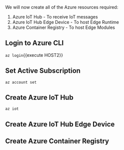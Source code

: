 We will now create all of the Azure resources required:

1. Azure IoT Hub - To receive IoT messages
1. Azure IoT Hub Edge Device - To host Edge Runtime
1. Azure Container Registry - To host Edge Modules

## Login to Azure CLI
`az login`{{execute HOST2}}

## Set Active Subscription
`az account set`

## Create Azure IoT Hub

`az iot`
## Create Azure IoT Hub Edge Device

## Create Azure Container Registry